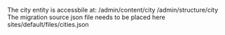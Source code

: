 The city entity is accessbile at: 
/admin/content/city
/admin/structure/city
The migration source json file needs to be placed here sites/default/files/cities.json
